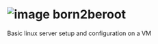 # ![image](https://user-images.githubusercontent.com/65516841/139701772-a6eafdb7-15d6-442e-b340-65a6d001f575.png) born2beroot
Basic linux server setup and configuration on a VM
